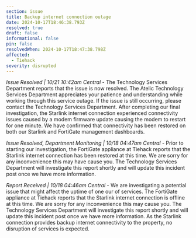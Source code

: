 ```yaml
---
section: issue
title: Backup internet connection outage
date: 2024-10-17T18:46:38.793Z
resolved: true
draft: false
informational: false
pin: false
resolvedWhen: 2024-10-17T18:47:38.798Z
affected:
  - Tiehack
severity: disrupted
---
```

*Issue Resolved | 10/21 10:42am Central* - The Technology Services Department reports that the issue is now resolved. The Atelic Technology Services Department appreciates your patience and understanding while working through this service outage. If the issue is still occurring, please contact the Technology Services Department. After completing our final investigation, the Starlink internet connection experienced connectivity issues caused by a modem firmware update causing the modem to restart for one minute. We have confirmed that connectivity has been restored on both our Starlink and FortiGate management dashboards.

*Issue Resolved, Department Monitoring | 10/18 04:47am Central* - Prior to starting our investigation, the FortiGate appliance at Tiehack reports that the Starlink internet connection has been restored at this time. We are sorry for any inconvenience this may have cause you. The Technology Services Department will investigate this report shortly and will update this incident post once we have more information.

*Report Received | 10/18 04:46am Central* - We are investigating a potential issue that might affect the uptime of one our of services. The FortiGate appliance at Tiehack reports that the Starlink internet connection is offline at this time. We are sorry for any inconvenience this may cause you. The Technology Services Department will investigate this report shortly and will update this incident post once we have more information. As the Starlink connection provides backup internet connectivity to the property, no disruption of services is expected.